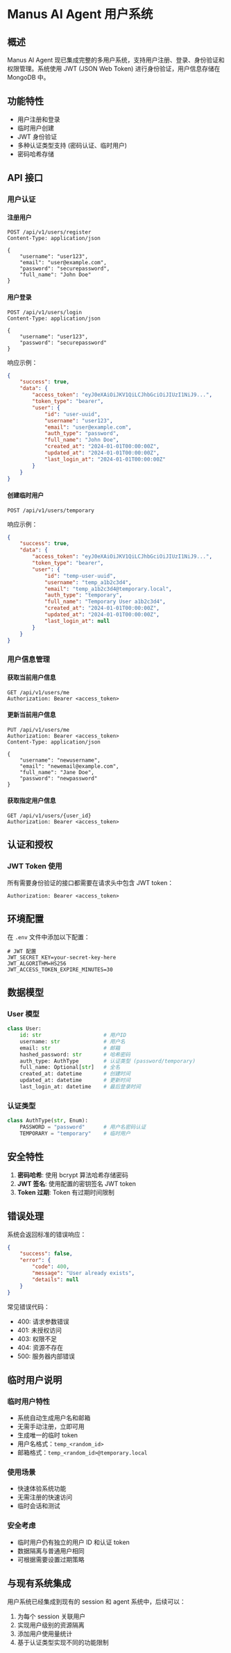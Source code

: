 # Manus AI Agent 用户系统

## 概述

Manus AI Agent 现已集成完整的多用户系统，支持用户注册、登录、身份验证和权限管理。系统使用 JWT (JSON Web Token) 进行身份验证，用户信息存储在 MongoDB 中。

## 功能特性

- 用户注册和登录
- 临时用户创建
- JWT 身份验证
- 多种认证类型支持 (密码认证、临时用户)
- 密码哈希存储

## API 接口

### 用户认证

#### 注册用户
```http
POST /api/v1/users/register
Content-Type: application/json

{
    "username": "user123",
    "email": "user@example.com",
    "password": "securepassword",
    "full_name": "John Doe"
}
```

#### 用户登录
```http
POST /api/v1/users/login
Content-Type: application/json

{
    "username": "user123",
    "password": "securepassword"
}
```

响应示例：
```json
{
    "success": true,
    "data": {
        "access_token": "eyJ0eXAiOiJKV1QiLCJhbGciOiJIUzI1NiJ9...",
        "token_type": "bearer",
        "user": {
            "id": "user-uuid",
            "username": "user123",
            "email": "user@example.com",
            "auth_type": "password",
            "full_name": "John Doe",
            "created_at": "2024-01-01T00:00:00Z",
            "updated_at": "2024-01-01T00:00:00Z",
            "last_login_at": "2024-01-01T00:00:00Z"
        }
    }
}
```

#### 创建临时用户
```http
POST /api/v1/users/temporary
```

响应示例：
```json
{
    "success": true,
    "data": {
        "access_token": "eyJ0eXAiOiJKV1QiLCJhbGciOiJIUzI1NiJ9...",
        "token_type": "bearer",
        "user": {
            "id": "temp-user-uuid",
            "username": "temp_a1b2c3d4",
            "email": "temp_a1b2c3d4@temporary.local",
            "auth_type": "temporary",
            "full_name": "Temporary User a1b2c3d4",
            "created_at": "2024-01-01T00:00:00Z",
            "updated_at": "2024-01-01T00:00:00Z",
            "last_login_at": null
        }
    }
}
```

### 用户信息管理

#### 获取当前用户信息
```http
GET /api/v1/users/me
Authorization: Bearer <access_token>
```

#### 更新当前用户信息
```http
PUT /api/v1/users/me
Authorization: Bearer <access_token>
Content-Type: application/json

{
    "username": "newusername",
    "email": "newemail@example.com",
    "full_name": "Jane Doe",
    "password": "newpassword"
}
```

#### 获取指定用户信息
```http
GET /api/v1/users/{user_id}
Authorization: Bearer <access_token>
```



## 认证和授权

### JWT Token 使用

所有需要身份验证的接口都需要在请求头中包含 JWT token：

```http
Authorization: Bearer <access_token>
```



## 环境配置

在 `.env` 文件中添加以下配置：

```env
# JWT 配置
JWT_SECRET_KEY=your-secret-key-here
JWT_ALGORITHM=HS256
JWT_ACCESS_TOKEN_EXPIRE_MINUTES=30
```



## 数据模型

### User 模型

```python
class User:
    id: str                    # 用户ID
    username: str              # 用户名
    email: str                 # 邮箱
    hashed_password: str       # 哈希密码
    auth_type: AuthType        # 认证类型 (password/temporary)
    full_name: Optional[str]   # 全名
    created_at: datetime       # 创建时间
    updated_at: datetime       # 更新时间
    last_login_at: datetime    # 最后登录时间
```

### 认证类型

```python
class AuthType(str, Enum):
    PASSWORD = "password"      # 用户名密码认证
    TEMPORARY = "temporary"    # 临时用户
```

## 安全特性

1. **密码哈希**: 使用 bcrypt 算法哈希存储密码
2. **JWT 签名**: 使用配置的密钥签名 JWT token
3. **Token 过期**: Token 有过期时间限制

## 错误处理

系统会返回标准的错误响应：

```json
{
    "success": false,
    "error": {
        "code": 400,
        "message": "User already exists",
        "details": null
    }
}
```

常见错误代码：
- 400: 请求参数错误
- 401: 未授权访问
- 403: 权限不足
- 404: 资源不存在
- 500: 服务器内部错误

## 临时用户说明

### 临时用户特性
- 系统自动生成用户名和邮箱
- 无需手动注册，立即可用
- 生成唯一的临时 token
- 用户名格式：`temp_<random_id>`
- 邮箱格式：`temp_<random_id>@temporary.local`

### 使用场景
- 快速体验系统功能
- 无需注册的快速访问
- 临时会话和测试

### 安全考虑
- 临时用户仍有独立的用户 ID 和认证 token
- 数据隔离与普通用户相同
- 可根据需要设置过期策略

## 与现有系统集成

用户系统已经集成到现有的 session 和 agent 系统中，后续可以：

1. 为每个 session 关联用户
2. 实现用户级别的资源隔离
3. 添加用户使用量统计
4. 基于认证类型实现不同的功能限制 